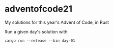 # adventofcode21

My solutions for this year's Advent of Code, in Rust

Run a given day's solution with

```
cargo run --release --bin day-01
```
